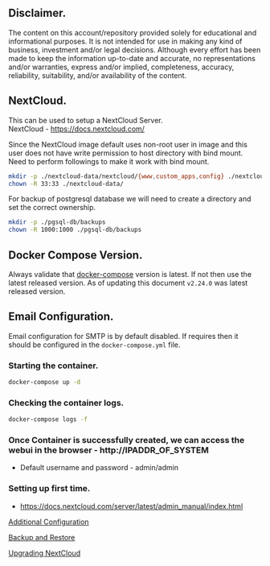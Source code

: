 ## Disclaimer.
The content on this account/repository provided solely for educational and informational purposes.
It is not intended for use in making any kind of business, investment and/or legal decisions.
Although every effort has been made to keep the information up-to-date and accurate, no representations and/or warranties, express and/or implied, completeness, accuracy, reliability, suitability, and/or availability of the content.

## NextCloud.
This can be used to setup a NextCloud Server.  
NextCloud - https://docs.nextcloud.com/

Since the NextCloud image default uses non-root user in image and this user does not have write permission to host directory with bind mount. Need to perform followings to make it work with bind mount.
```bash
mkdir -p ./nextcloud-data/nextcloud/{www,custom_apps,config} ./nextcloud-data/data
chown -R 33:33 ./nextcloud-data/
```

For backup of postgresql database we will need to create a directory and set the correct ownership.
```bash
mkdir -p ./pgsql-db/backups
chown -R 1000:1000 ./pgsql-db/backups
```

## Docker Compose Version.
Always validate that [docker-compose](https://github.com/docker/compose/releases/) version is latest.
If not then use the latest released version. As of updating this document `v2.24.0` was latest released version.

## Email Configuration.
Email configuration for SMTP is by default disabled. If requires then it should be configured in the `docker-compose.yml` file.

### Starting the container.
```bash
docker-compose up -d
```

### Checking the container logs.
```bash
docker-compose logs -f
```

### Once Container is successfully created, we can access the webui in the browser - http://IPADDR_OF_SYSTEM
- Default username and password - admin/admin

### Setting up first time.
- https://docs.nextcloud.com/server/latest/admin_manual/index.html

[Additional Configuration](./configs/additional-configs.md)

[Backup and Restore](./configs/backup-and-restore.md)

[Upgrading NextCloud](./configs/upgrading-nextcloud.md)
